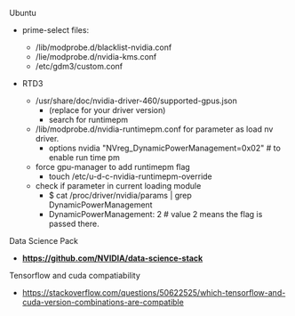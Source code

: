 
Ubuntu
* prime-select files:
  * /lib/modprobe.d/blacklist-nvidia.conf
  * /lie/modprobe.d/nvidia-kms.conf
  * /etc/gdm3/custom.conf

* RTD3
  * /usr/share/doc/nvidia-driver-460/supported-gpus.json
    * (replace for your driver version)
    * search for runtimepm
  * /lib/modprobe.d/nvidia-runtimepm.conf for parameter as load nv driver.
    * options nvidia "NVreg_DynamicPowerManagement=0x02" # to enable run time pm
  * force gpu-manager to add runtimepm flag
    * touch   /etc/u-d-c-nvidia-runtimepm-override
  * check if parameter in current loading module
    * $ cat /proc/driver/nvidia/params | grep DynamicPowerManagement
    * DynamicPowerManagement: 2 # value 2 means the flag is passed there.

Data Science Pack
  * **https://github.com/NVIDIA/data-science-stack**

Tensorflow and cuda compatiability
  * https://stackoverflow.com/questions/50622525/which-tensorflow-and-cuda-version-combinations-are-compatible
